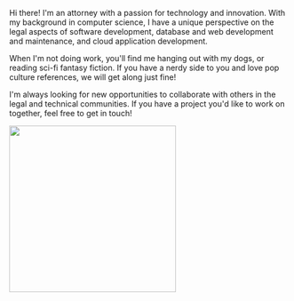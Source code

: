 Hi there! I'm an attorney with a passion for technology and innovation. 
With my background in computer science, I have a unique perspective on the legal aspects of software development, database and web development and maintenance, and cloud application development. 

When I'm not doing work, you'll find me hanging out with my dogs, or reading sci-fi fantasy fiction. If you have a nerdy side to you and love pop culture references, we will get along just fine!

I'm always looking for new opportunities to collaborate with others in the legal and technical communities. If you have a project you'd like to work on together, feel free to get in touch!

<!-- ![327D5540-F3FC-4BB8-A870-35946EB7E5C4](https://user-images.githubusercontent.com/59376760/219279779-4835057e-d70c-433b-9e37-89354bd3f228.JPG) -->

<img src="https://user-images.githubusercontent.com/59376760/219279779-4835057e-d70c-433b-9e37-89354bd3f228.JPG" width="300" height="300" position="absolute">
